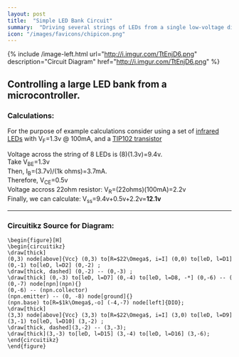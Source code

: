 ```yaml
---
layout: post
title:  "Simple LED Bank Circuit"
summary:  "Driving several strings of LEDs from a single low-voltage digital IO pin."
icon: "/images/favicons/chipicon.png"
---
```


{% include /image-left.html url="http://i.imgur.com/TtEnjD6.png" description="Circuit Diagram" href="http://i.imgur.com/TtEnjD6.png" %}

## Controlling a large LED bank from a microcontroller.

### Calculations:
For the purpose of example calculations consider using a set of <a href="http://www.digikey.com/product-detail/en/SIR-34ST3F/511-1363-ND/638559">infrared LEDs</a> with V<sub>F</sub>=1.3v @ 100mA, and a <a href="http://www.digikey.com/product-detail/en/TIP102/TIP102-ND/1053752">TIP102 transistor</a>


Voltage across the string of 8 LEDs is (8)(1.3v)=9.4v.  <br/>
Take V<sub>BE</sub>=1.3v<br/>
Then, I<sub>B</sub>=(3.7v)/(1k ohms)=3.7mA.<br/>
Therefore, V<sub>CE</sub>=0.5v<br/>
Voltage accross 22ohm resistor:  V<sub>R</sub>=(22ohms)(100mA)=2.2v<br/>
Finally, we can calculate:  V<sub>ss</sub>=9.4v+0.5v+2.2v=<b>12.1v</b><br/>


<!--more-->
<hr style="clear:both;">

### Circuitikz Source for Diagram:
<pre style="font-size:12px;">
\begin{figure}[H]
\begin{circuitikz}
\draw[thick]
(0,3) node[above]{Vcc} (0,3) to[R=$22\Omega$, i=I] (0,0) to[leD, l=D1] 
(0,-1) to[leD, l=D2] (0,-2) ;
\draw[thick, dashed] (0,-2) -- (0,-3) ;
\draw[thick] (0,-3) to[leD, l=D7] (0,-4) to[leD, l=D8, -*] (0,-6) -- (3,-6) 
(0,-7) node[npn](npn){}
(0,-6) -- (npn.collector)
(npn.emitter) -- (0, -8) node[ground]{}
(npn.base) to[R=$1k\Omega$,-o] (-4,-7) node[left]{DIO};
\draw[thick]
(3,3) node[above]{Vcc} (3,3) to[R=$22\Omega$, i=I] (3,0) to[leD, l=D9] 
(3,-1) to[leD, l=D10] (3,-2) ;
\draw[thick, dashed](3,-2) -- (3,-3);
\draw[thick](3,-3) to[leD, l=D15] (3,-4) to[leD, l=D16] (3,-6);
\end{circuitikz}
\end{figure}
</pre>
